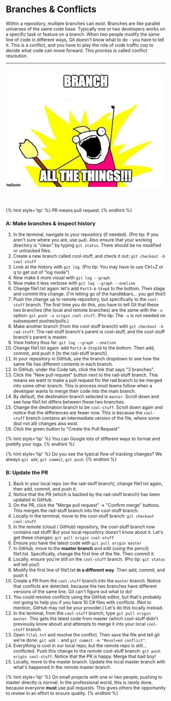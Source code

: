 # Branches & Conflicts
Within a repository, multiple branches can exist.  Branches are like parallel universes of the same code base.  Typically one or two developers works on a specific task or feature on a branch.  When two people modify the same line of code in different ways, Git doesn't know what to do - you have to tell it.  This is a conflict, and you have to play the role of code traffic cop to decide what code can move forward.  This process is called conflict resolution.

<hr><br>

<div>
    <img src="3-meme.jpg">
</div>

<br><br>

{% hint style='tip' %}
PR means pull request.
{% endhint %}

### A: Make branches &amp; inspect history

1. In the terminal, navigate to your repository (if needed).  (Pro tip: If you aren't sure where you are, use `pwd`).  Also ensure that your working directory is "clean" by typing `git status`.  There should be no modified or untracked files.
1. Create a new branch called cool-stuff, and check it out: `git checkout -b cool-stuff`
1. Look at the history with `git log`.  (Pro tip: You may have to use Ctrl+Z or q to get out of "log mode")
1. Now make it more visual with `git log --graph`
1. Now make it less verbose with `git log --graph --oneline`
1. Change file1.txt again: let's add `Part3-A-Step6` to the bottom.  Then stage and commit this change.  (I'm letting go of the handlebars... you got this!)
1. Push the change up to remote repository, but specifically to the `cool-stuff` branch.  The first time you do this, you have to tell Git that these two branches (the local and remote branches) are the same with the `-u` option: `git push -u origin cool-stuff`.  (Pro tip: The `-u` is not needed on subsequent pushes/pulls.)
1. Make another branch (from the cool-stuff branch) with `git checkout -b rad-stuff`.  The rad-stuff branch's parent is cool-stuff, and the cool-stuff branch's parent is master.
1. View history thus far: `git log --graph --oneline`
1. Change file1.txt again: add `Part3-A-Step10` to the bottom.  Then add, commit, and push it [to the rad-stuff branch].
1. In your repository in GitHub, use the branch dropdown to see how the same file has different contents in each branch.
1. In GitHub, under the Code tab, click the link that says "3 branches".
1. Click the "New pull request" button next to the rad-stuff branch.  This means we want to make a pull request for the rad branch to be merged into some other branch.  This is process most teams follow when a developer wants to merge their code into the main branch.
1. By default, the destination branch selected is `master`.  Scroll down and see how file1.txt differs between these two branches.
1. Change the destination branch to be `cool-stuff`.  Scroll down again and notice that the differences are fewer now.  This is because the `cool-stuff` branch contains an intermediate version of the file, where some (but not all) changes also exist.
1. Click the green button to "Create the Pull Request"

{% hint style='tip' %}
You can Google lots of different ways to format and prettify your logs.
{% endhint %}

{% hint style='tip' %}
Do you see the typical flow of tracking changes?  We always `git add`, `git commit`, `git push`.
{% endhint %}

### B: Update the PR

1. Back in your local repo (on the rad-stuff branch), change file1.txt again, then add, commit, and push it.
1. Notice that the PR (which is backed by the rad-stuff branch) has been updated in GitHub.
1. On the PR, click the "Merge pull request" -> "Confirm merge" buttons.  This merges the rad-stuff branch into the cool-stuff branch.
1. Locally in the terminal, move to the cool-stuff branch: `git checkout cool-stuff`
1. In the remote (cloud / GitHub) repository, the cool-stuff branch now contains rad stuff!  But your local repository doesn't know about it.  Let's get these changes: `git pull origin cool-stuff`
1. Ensure you have the latest code with `git pull origin master`
1. In GitHub, move to the **master branch** and edit (using the pencil) file1.txt.  Specifically, change the first line of the file.  Then commit it.
1. Locally, ensure you're still on the `cool-stuff` branch.  (Pro tip: `git status` will tell you!)
1. Modify the first line of file1.txt **in a different way**.  Then add, commit, and push it.
1. Create a PR from the `cool-stuff` branch into the `master` branch.  Notice that conflicts are detected, because the two branches have different versions of the same line.  Git can't figure out what to do!
1. You could resolve conflicts using the GitHub editor, but that's probably not going to help you if you have 10 C# files with conflicts.  (Not to mention, GitHub may not be your provider.)  Let's do this locally instead.
1. In the terminal, from the `cool-stuff` branch, type `git pull origin master`.  This gets the latest code from master (which cool-stuff didn't previously know about) and attempts to merge it into your local `cool-stuff` branch.
1. Open `file1.txt` and resolve the conflict.  Then save the file and tell git we're done: `git add .` and `git commit -m "Resolved conflict"`.
1. Everything is cool in our local repo, but the remote repo is still... conflicted.  Push this change to the _remote_ cool-stuff branch: `git push origin cool-stuff`.  Notice that the PR is happy.  Merge that bad boy!
1. Locally, move to the master branch.  Update the local master branch with what's happened in the remote master branch.

{% hint style='tip' %}
On small projects with one or two people, pushing to master directly is normal.  In the professional world, this is rarely done, because everyone **must** use pull requests.  This gives others the opportunity to review in an effort to ensure quality.
{% endhint %}
